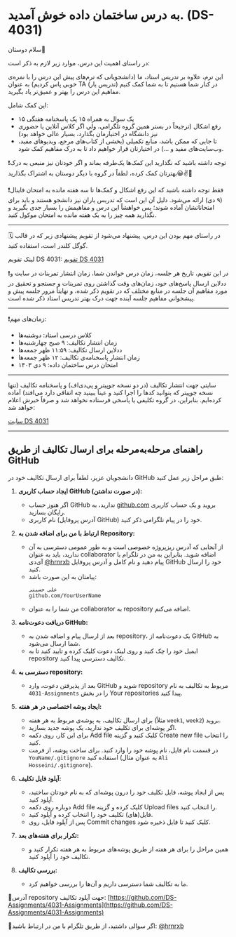 # به درس ساختمان داده خوش آمدید. (DS-4031)

سلام دوستان🙋

در راستای اهمیت این درس، موارد زیر لازم به ذکر است:

این ترم، علاوه بر تدریس استاد، ما (دانشجویانی که ترم‌های پیش این درس را با نمره‌ی خوبی پاس کردیم) به عنوان TA (تدریس یار) در کنار شما هستیم تا به شما کمک کنیم مفاهیم این درس را بهتر و عمیق‌تر یاد بگیرید.

این کمک شامل:

- ۱۵ پک سوال به همراه ۱۵ پک پاسخنامه هفتگی
- رفع اشکال (ترجیحاً در بستر همین گروه تلگرامی، ولی اگر کلاس آنلاین یا حضوری نیز دانشگاه در اختیارمان بگذارد، بسیار عالی خواهد بود)
- تا جایی که ممکن باشد، منابع تکمیلی (بخشی از کتاب‌های مرجع، ویدیوهای مفید، وب‌سایت‌های مفید و …) در اختیارتان قرار خواهیم داد تا به درک مفاهیم کمک شود.

❗️توجه داشته باشید که نگذارید این کمک‌ها یک‌طرفه بماند و اگر خودتان نیز منبعی به درک بهترتان کمک کرده، لطفاً در گروه با دیگر دوستان به اشتراک بگذارید😀✌️🌸

❗️فقط توجه داشته باشید که این رفع اشکال و کمک‌ها تا سه هفته مانده به امتحان فاینال (۹ دی) ارائه می‌شود. دلیل آن این است که تدریس یاران نیز دانشجو هستند و باید برای امتحاناتشان آماده شوند؛ پس خواهشاً این درس و مفاهیمش را بسیار جدی بگیرید و نگذارید همه چیز را به یک هفته مانده به امتحان موکول کنید.

---

🗓 در راستای مهم بودن این درس، پیشنهاد می‌شود از تقویم پیشنهادی زیر که در قالب گوگل کلندر است، استفاده کنید.

لینک تقویم DS 4031: [تقویم DS 4031](https://calendar.google.com/calendar/u/0?cid=OGVkZDJhMzRlN2E1YmM3MzNiNTRiNGUzMmEwOTgyYzFhYmVjZDE0NzUyODg1OWQxNzFjZWRiZmI0YmVmYmZlYkBncm91cC5jYWxlbmRhci5nb29nbGUuY29t)

❗️در این تقویم، تاریخ هر جلسه، زمان درس خواندن شما، زمان انتشار تمرینات در سایت و ددلاین ارسال پاسخ‌های خود، زمان‌های وقت گذاشتن روی تمرینات و جستجو و تحقیق در مورد مفاهیم آن جلسه در منابع مختلف که در تقویم ذکر شده، و نهایتاً مرور جلسه پیش و پیشخوانی مفاهیم جلسه آینده جهت درک بهتر تدریس استاد ذکر شده است.

---

❗️زمان‌های مهم:

- کلاس درسی استاد: دوشنبه‌ها
- زمان انتشار تکالیف: ۹ صبح چهارشنبه‌ها
- ددلاین ارسال تکالیف: ۱۱:۵۹ ظهر جمعه‌ها
- زمان انتشار پاسخنامه‌ی تکالیف: ۱۲ ظهر جمعه‌ها
- امتحان درس ساختمان داده: ۹ دی ۱۴۰۳

---

سایتی جهت انتشار تکالیف (در دو نسخه جوپیتر و پی‌دی‌اف) و پاسخنامه تکالیف (تنها نسخه جوپیتر که بتوانید کدها را اجرا کنید و عیناً ببینید چه اتفاقی دارد می‌افتد) آماده کرده‌ایم. بنابراین، در گروه تکلیفی یا پاسخی فرستاده نخواهد شد و صرفاً خبرش اعلام خواهد شد:

[سایت DS 4031](https://ds-of-azad-university.github.io/)

---

## راهنمای مرحله‌به‌مرحله برای ارسال تکالیف از طریق GitHub

دانشجویان عزیز، لطفاً برای ارسال تکالیف خود در GitHub طبق مراحل زیر عمل کنید:

1. **ایجاد حساب کاربری GitHub (در صورت نداشتن):**
   - اگر هنوز حساب GitHub ندارید، به [github.com](https://github.com) بروید و یک حساب کاربری رایگان بسازید.
   - نام کاربری (آدرس پروفایل GitHub) خود را در پیام تلگرامی ذکر کنید.

2. **ارتباط با من برای اضافه شدن به Repository:**
   - از آنجایی که آدرس ریزپروژه خصوصی است و به طور عمومی دسترسی به آن ندارید، باید به عنوان collaborator اضافه شوید. بنابراین به من در تلگرام با آی‌دی [@hrnrxb](https://t.me/hrnrxb) پیام دهید و نام کامل و آدرس پروفایل GitHub خود را ارسال کنید.
   - پیامتان به این صورت باشد:
     ```
     علی حسینی
     github.com/YourUserName
     ```
   - من شما را به عنوان collaborator به repository اضافه می‌کنم.

3. **دریافت دعوت‌نامه GitHub:**
   - بعد از ارسال پیام و اضافه شدن به repository، یک دعوت‌نامه از GitHub به شما ارسال می‌شود.
   - ایمیل خود را چک کنید و روی لینک دعوت کلیک کرده و تایید کنید تا به repository تکالیف دسترسی پیدا کنید.

4. **دسترسی به repository:**
   - بعد از پذیرفتن دعوت، وارد GitHub شوید و repository مربوط به تکالیف به نام `4031-Assignments` را در بخش Your repositories پیدا کنید.

5. **ایجاد پوشه اختصاصی در هر هفته:**
   - برای ارسال تکالیف، به پوشه‌ی مربوط به هر هفته (مثلاً `week1`, `week2`) بروید.
   - اگر پوشه‌ای برای تکلیف خود ندارید، یک پوشه جدید بسازید.
   - برای این کار، روی دکمه Add file کلیک کنید و گزینه Create new file را انتخاب کنید.
   - در قسمت نام فایل، نام پوشه خود را وارد کنید. برای ساخت پوشه، از فرمت `YouName/.gitignore` استفاده کنید (به عنوان مثال `Ali Hosseini/.gitignore`).

6. **آپلود فایل تکلیف:**
   - پس از ایجاد پوشه، فایل تکلیف خود را درون پوشه‌ای که به نام خودتان ساختید، آپلود کنید.
   - دوباره روی دکمه Add file کلیک کرده و گزینه Upload files را انتخاب کنید.
   - فایل(های) تکلیف خود را انتخاب کرده و آپلود کنید.
   - پس از آپلود فایل، روی Commit changes کلیک کنید تا فایل ذخیره شود.

7. **تکرار برای هفته‌های بعد:**
   - همین مراحل را برای هر هفته از طریق پوشه‌های مربوط به هر هفته تکرار کنید و تکالیف خود را آپلود کنید.

8. **بررسی تکالیف:**
   - ما به تکالیف شما دسترسی داریم و آن‌ها را بررسی خواهیم کرد.

📍آدرس repository جهت آپلود تکالیف: [https://github.com/DS-Assignments/4031-Assignments](https://github.com/DS-Assignments/4031-Assignments)

📍اگر سوالی داشتید، از طریق تلگرام با من در ارتباط باشید: [@hrnrxb](https://t.me/hrnrxb)
